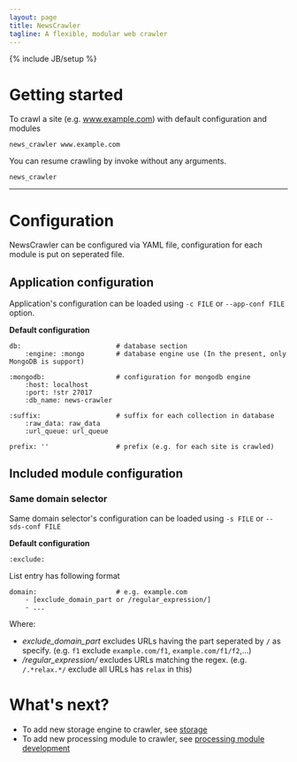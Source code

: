 ```yaml
---
layout: page
title: NewsCrawler
tagline: A flexible, modular web crawler
---
```

{% include JB/setup %}

# Getting started #

To crawl a site (e.g. www.example.com) with default configuration
and modules

    news_crawler www.example.com

You can resume crawling by invoke without any arguments.

    news_crawler

-----------------------------------------------

# Configuration #

NewsCrawler can be configured via YAML file, configuration for each
module is put on seperated file.

## Application configuration ##

Application's configuration can be loaded using `-c FILE` or `--app-conf FILE`
option.

**Default configuration**

    db:                        # database section
        :engine: :mongo        # database engine use (In the present, only MongoDB is support)

    :mongodb:                  # configuration for mongodb engine
        :host: localhost
        :port: !str 27017
        :db_name: news-crawler

    :suffix:                   # suffix for each collection in database
        :raw_data: raw_data
        :url_queue: url_queue

    prefix: ''                 # prefix (e.g. for each site is crawled)

## Included module configuration ##

### Same domain selector ###
Same domain selector's configuration can be loaded using `-s FILE` or
`--sds-conf FILE`

**Default configuration**

    :exclude:

List entry has following format

    domain:                    # e.g. example.com
        - [exclude_domain_part or /regular_expression/]
        - ...

Where:

* *exclude_domain_part* excludes URLs having the part seperated by `/` as
  specify. (e.g. `f1` exclude `example.com/f1`, `example.com/f1/f2`,...)
* */regular_expression/* excludes URLs matching the
  regex. (e.g. `/.*relax.*/` exclude all URLs has `relax` in
  this)

# What's next? #
* To add new storage engine to crawler, see [storage]({{BASE_PATH}}/pages/dev_storage_engine.html)
* To add new processing module to crawler, see [processing module development]({{BASE_PATH}}/pages/dev_processing_module.html)
